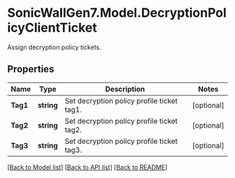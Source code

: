 # SonicWallGen7.Model.DecryptionPolicyClientTicket
Assign decryption policy tickets.

## Properties

Name | Type | Description | Notes
------------ | ------------- | ------------- | -------------
**Tag1** | **string** | Set decryption policy profile ticket tag1. | [optional] 
**Tag2** | **string** | Set decryption policy profile ticket tag2. | [optional] 
**Tag3** | **string** | Set decryption policy profile ticket tag3. | [optional] 

[[Back to Model list]](../README.md#documentation-for-models) [[Back to API list]](../README.md#documentation-for-api-endpoints) [[Back to README]](../README.md)

